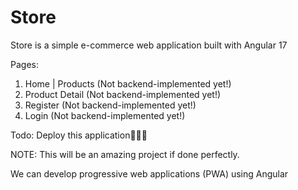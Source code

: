 # Store

Store is a simple e-commerce web application built with Angular 17

Pages:
1. Home | Products (Not backend-implemented yet!)
2. Product Detail (Not backend-implemented yet!)
3. Register (Not backend-implemented yet!)
4. Login (Not backend-implemented yet!)

Todo: Deploy this application🐱‍👤🚀

NOTE: This will be an amazing project if done perfectly.

We can develop progressive web applications (PWA) using Angular
